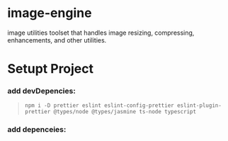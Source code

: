 # image-engine

image utilities toolset that handles image resizing, compressing, enhancements, and other utilities.

# Setupt Project

### add devDepencies:

> `npm i -D prettier eslint eslint-config-prettier eslint-plugin-prettier @types/node @types/jasmine ts-node typescript`

### add depenceies:
